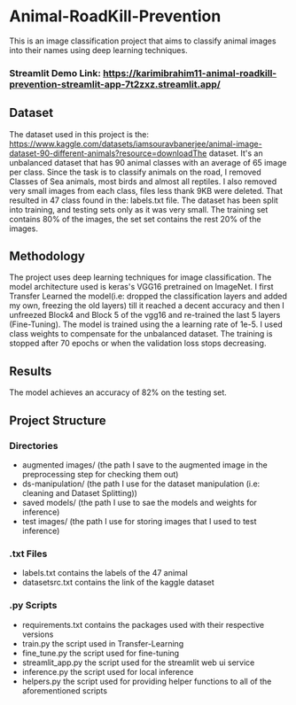 # Animal-RoadKill-Prevention
This is an image classification project that aims to classify animal images into their names using deep learning techniques.
### Streamlit Demo Link: https://karimibrahim11-animal-roadkill-prevention-streamlit-app-7t2zxz.streamlit.app/

## Dataset
The dataset used in this project is the: https://www.kaggle.com/datasets/iamsouravbanerjee/animal-image-dataset-90-different-animals?resource=downloadThe dataset. It's an unbalanced dataset that has 90 animal classes with an average of 65 image per class.  Since the task is to classify animals on the road, I removed Classes of Sea animals, most birds and almost all reptiles. I also removed very small images from each class, files less thank 9KB were deleted. That resulted in 47 class found in the: labels.txt file. The dataset has been split into training, and testing sets only as it was very small. The training set contains 80% of the images, the set set contains the rest 20% of the images.

## Methodology
The project uses deep learning techniques for image classification. The model architecture used is keras's VGG16 pretrained on ImageNet. I first Transfer Learned the model(i.e: dropped the classification layers and added my own, freezing the old layers) till it reached a decent accuracy and then I unfreezed Block4 and Block 5 of the vgg16 and re-trained the last 5 layers (Fine-Tuning). The model is trained using the a learning rate of 1e-5. I used class weights to compensate for the unbalanced dataset. The training is stopped after 70 epochs or when the validation loss stops decreasing.

## Results
The model achieves an accuracy of 82% on the testing set.


## Project Structure

### Directories

- augmented images/  (the path I save to the augmented image in the preprocessing step for checking them out)
- ds-manipulation/   (the path I use for the dataset manipulation (i.e: cleaning and Dataset Splitting))
- saved models/      (the path I use to sae the models and weights for inference)
- test images/       (the path I use for storing images that I used to test inference)

### .txt Files

- labels.txt        contains the labels of the 47 animal
- datasetsrc.txt    contains the link of the kaggle dataset

### .py Scripts

- requirements.txt  contains the packages used with their respective versions
- train.py          the script used in Transfer-Learning
- fine_tune.py      the script used for fine-tuning 
- streamlit_app.py  the script used for the streamlit web ui service
- inference.py      the script used for local inference
- helpers.py        the script used for providing helper functions to all of the aforementioned scripts
